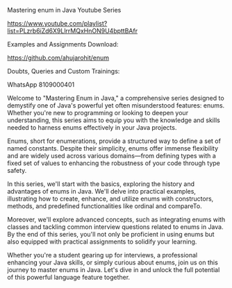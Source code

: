 Mastering enum in Java Youtube Series

https://www.youtube.com/playlist?list=PLzrb6iZd6X9LlrrMQxHnON9U4bpttBAfr

Examples and Assignments Download: 

https://github.com/ahujarohit/enum

Doubts, Queries and Custom Trainings: 

WhatsApp 8109000401

Welcome to "Mastering Enum in Java," a comprehensive series designed to demystify one of Java's powerful yet often misunderstood features: enums. Whether you're new to programming or looking to deepen your understanding, this series aims to equip you with the knowledge and skills needed to harness enums effectively in your Java projects.

Enums, short for enumerations, provide a structured way to define a set of named constants. Despite their simplicity, enums offer immense flexibility and are widely used across various domains—from defining types with a fixed set of values to enhancing the robustness of your code through type safety.

In this series, we'll start with the basics, exploring the history and advantages of enums in Java. We'll delve into practical examples, illustrating how to create, enhance, and utilize enums with constructors, methods, and predefined functionalities like ordinal and compareTo.

Moreover, we'll explore advanced concepts, such as integrating enums with classes and tackling common interview questions related to enums in Java. By the end of this series, you'll not only be proficient in using enums but also equipped with practical assignments to solidify your learning.

Whether you're a student gearing up for interviews, a professional enhancing your Java skills, or simply curious about enums, join us on this journey to master enums in Java. Let's dive in and unlock the full potential of this powerful language feature together.



